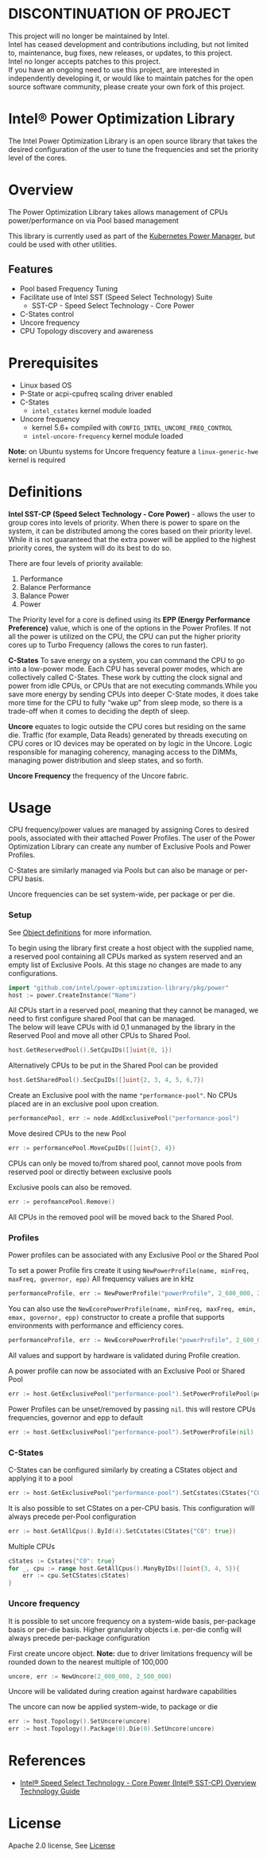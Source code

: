 # DISCONTINUATION OF PROJECT  
This project will no longer be maintained by Intel.  
Intel has ceased development and contributions including, but not limited to, maintenance, bug fixes, new releases, or updates, to this project.  
Intel no longer accepts patches to this project.  
If you have an ongoing need to use this project, are interested in independently developing it, or would like to maintain patches for the open source software community, please create your own fork of this project.  


# Intel® Power Optimization Library

The Intel Power Optimization Library is an open source library that takes the desired configuration of the user to tune
the frequencies and set the priority level of the cores.

# Overview

The Power Optimization Library takes allows management of CPUs power/performance on via Pool based management

This library is currently used as part of the
[Kubernetes Power Manager](https://github.com/intel/kubernetes-power-manager), but could be used with other utilities.

## Features

* Pool based Frequency Tuning
* Facilitate use of Intel SST (Speed Select Technology) Suite
    * SST-CP - Speed Select Technology - Core Power
* C-States control
* Uncore frequency
* CPU Topology discovery and awareness

# Prerequisites

- Linux based OS
- P-State or acpi-cpufreq scaling driver enabled
- C-States
    - ``intel_cstates`` kernel module loaded
- Uncore frequency
    - kernel 5.6+ compiled with ``CONFIG_INTEL_UNCORE_FREQ_CONTROL``
    - ``intel-uncore-frequency`` kernel module loaded

**Note:** on Ubuntu systems for Uncore frequency feature a ``linux-generic-hwe`` kernel is required

# Definitions

**Intel SST-CP (Speed Select Technology - Core Power)** - allows the user to group cores into levels of priority.
When there is power to spare on the system, it can be distributed among the cores based on their priority level.
While it is not guaranteed that the extra power will be applied to the highest priority cores, the system will do its
best to do so.

There are four levels of priority available:

1. Performance
2. Balance Performance
3. Balance Power
4. Power

The Priority level for a core is defined using its **EPP (Energy Performance Preference)** value, which is one of the
options in the Power Profiles. If not all the power is utilized on the CPU, the CPU can put the higher priority cores
up to Turbo Frequency (allows the cores to run faster).

**C-States** To save energy on a system, you can command the CPU to go into a low-power mode. Each CPU has several power
modes, which
are collectively called C-States. These work by cutting the clock signal and power from idle CPUs, or CPUs that are not
executing commands.While you save more energy by sending CPUs into deeper C-State modes, it does take more time for the
CPU to fully “wake up” from sleep mode, so there is a trade-off when it comes to deciding the depth of sleep.

**Uncore** equates to logic outside the CPU cores but residing on the same die. Traffic (for example, Data Reads)
generated by threads executing on CPU cores or IO devices may be operated on by logic in the Uncore. Logic responsible
for managing coherency, managing access to the DIMMs, managing power distribution and sleep states, and so forth.

**Uncore Frequency**  the frequency of the Uncore fabric.

# Usage

CPU frequency/power values are managed by assigning Cores to desired pools, associated with their attached Power
Profiles. The user of the Power Optimization Library can create any number of Exclusive Pools and Power Profiles.

C-States are similarly managed via Pools but can also be manage or per-CPU basis.

Uncore frequencies can be set system-wide, per package or per die.

### Setup

See [Object definitions](pkg/power/README.md#library-objects) for more information.

To begin using the library first create a host object with the supplied name, a reserved pool containing all CPUs marked
as system reserved and an empty list of Exclusive Pools. At this stage no changes are made to any configurations.

```go
import "github.com/intel/power-optimization-library/pkg/power"
host := power.CreateInstance("Name")
```

All CPUs start in a reserved pool, meaning that they cannot be managed, we need to first configure shared Pool that can
be managed. \
The below will leave CPUs with id 0,1 unmanaged by the library in the Reserved Pool and move all other CPUs to Shared
Pool.

````go
host.GetReservedPool().SetCpuIDs([]uint{0, 1})
````

Alternatively CPUs to be put in the Shared Pool can be provided

````go
host.GetSharedPool().SecCpuIDs([]uint{2, 3, 4, 5, 6,7})
````

Create an Exclusive pool with the name ``"performance-pool"``. No CPUs placed are in an exclusive pool upon creation.

````go
performancePool, err := node.AddExclusivePool("performance-pool")
````

Move desired CPUs to the new Pool

````go
err := performancePool.MoveCpuIDs([]uint{3, 4})
````

CPUs can only be moved to/from shared pool, cannot move pools from reserved pool or directly between exclusive pools

Exclusive pools can also be removed.

````go
err := perofmancePool.Remove()
````

All CPUs in the removed pool will be moved back to the Shared Pool.

### Profiles

Power profiles can be associated with any Exclusive Pool or the Shared Pool

To set a power Profile firs create it using ``NewPowerProfile(name, minFreq, maxFreq, governor, epp)``
All frequency values are in kHz

````go
performanceProfile, err := NewPowerProfile("powerProfile", 2_600_000, 2_800_000, "performance", "performance")
````
You can also use the ``NewEcorePowerProfile(name, minFreq, maxFreq, emin, emax, governor, epp)`` constructor to
create a profile that supports environments with performance and efficiency cores.

````go
performanceProfile, err := NewEcorePowerProfile("powerProfile", 2_600_000, 2_800_000, 1_600_000, 1_800_000 "performance", "performance")
````

All values and support by hardware is validated during Profile creation.

A power profile can now be associated with an Exclusive Pool or Shared Pool

````go
err := host.GetExclusivePool("performance-pool").SetPowerProfilePool(performanceProfile)
````

Power Profiles can be unset/removed by passing ``nil``. this will restore CPUs frequencies, governor and epp to default

````go
err := host.GetExclusivePool("performance-pool").SetPowerProfile(nil)
````

### C-States

C-States can be configured similarly by creating a CStates object and applying it to a pool

````go
err := host.GetExclusivePool("performance-pool").SetCstates(CStates{"C0": true})
````

It is also possible to set CStates on a per-CPU basis. This configuration will always precede per-Pool configuration

````go
err := host.GetAllCpus().ById(4).SetCstates(CStates{"C0": true})
````

Multiple CPUs

````go
cStates := Cstates{"C0": true}
for _, cpu := range host.GetAllCpus().ManyByIDs([]uint{3, 4, 5}){
    err := cpu.SetCStates(cStates)
}
````

### Uncore frequency

It is possible to set uncore frequency on a system-wide basis, per-package basis or per-die basis. Higher granularity 
objects i.e. per-die config will always precede per-package configuration

First create uncore object.
**Note:** due to driver limitations frequency will be rounded down to the nearest multiple of 100,000

````go
uncore, err := NewUncore(2_000_000, 2_500_000)
````

Uncore will be validated during creation against hardware capabilities

The uncore can now be applied system-wide, to package or die

````go
err := host.Topology().SetUncore(uncore)
err := host.Topology().Package(0).Die(0).SetUncore(uncore)
````

# References

- [Intel® Speed Select Technology - Core Power (Intel® SST-CP) Overview Technology Guide](https://networkbuilders.intel.com/solutionslibrary/intel-speed-select-technology-core-power-intel-sst-cp-overview-technology-guide)

# License

Apache 2.0 license, See [License](LICENSE)
